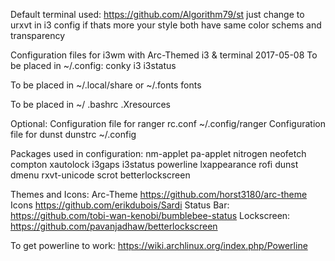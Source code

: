 
Default terminal used: https://github.com/Algorithm79/st
just change to urxvt in i3 config if thats more your style both have same color schems and transparency

Configuration files for i3wm with Arc-Themed i3 & terminal 2017-05-08
To be placed in ~/.config:
conky
i3
i3status
 
To be placed in ~/.local/share or ~/.fonts
fonts

To be placed in ~/
.bashrc
.Xresources
 
Optional:
Configuration file for ranger
rc.conf ~/.config/ranger
Configuration file for dunst
dunstrc ~/.config
 
Packages used in configuration: nm-applet pa-applet nitrogen neofetch compton xautolock i3gaps i3status powerline lxappearance rofi dunst dmenu rxvt-unicode scrot betterlockscreen
 
Themes and Icons:
Arc-Theme https://github.com/horst3180/arc-theme
Icons https://github.com/erikdubois/Sardi
Status Bar: https://github.com/tobi-wan-kenobi/bumblebee-status
Lockscreen: https://github.com/pavanjadhaw/betterlockscreen

To get powerline to work: https://wiki.archlinux.org/index.php/Powerline

